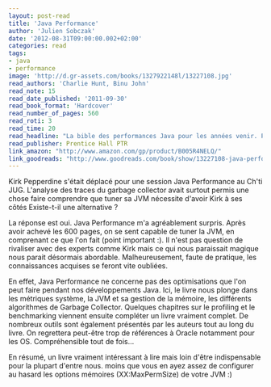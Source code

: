 ```yaml
---
layout: post-read
title: 'Java Performance'
author: 'Julien Sobczak'
date: '2012-08-31T09:00:00.002+02:00'
categories: read
tags:
- java
- performance
image: 'http://d.gr-assets.com/books/1327922148l/13227108.jpg'
read_authors: 'Charlie Hunt, Binu John'
read_note: 15
read_date_published: '2011-09-30'
read_book_format: 'Hardcover'
read_number_of_pages: 560
read_roti: 3
read_time: 20
read_headline: "La bible des performances Java pour les années venir. Plongez dans les entrailles de la JVM et du Garbage Collector avec Java Performance."
read_publisher: Prentice Hall PTR
link_amazon: "http://www.amazon.com/gp/product/B005R4NELQ/"
link_goodreads: "http://www.goodreads.com/book/show/13227108-java-performance"
---
```



Kirk Pepperdine s'était déplacé pour une session Java Performance au Ch'ti JUG. L'analyse des traces du garbage collector avait surtout permis une chose faire comprendre que tuner sa JVM nécessite d'avoir Kirk à ses côtés Existe-t-il une alternative ?

La réponse est oui. Java Performance m'a agréablement surpris. Après avoir achevé les 600 pages, on se sent capable de tuner la JVM, en comprenant ce que l'on fait (point important :). Il n'est pas question de rivaliser avec des experts comme Kirk mais ce qui nous paraissait magique nous parait désormais abordable. Malheureusement, faute de pratique, les connaissances acquises se feront vite oubliées.

En effet, Java Performance ne concerne pas des optimisations que l'on peut faire pendant nos développements Java. Ici, le livre nous plonge dans les métriques système, la JVM et sa gestion de la mémoire, les différents algorithmes de Garbage Collector. Quelques chapitres sur le profiling et le benchmarking viennent ensuite compléter un livre vraiment complet. De nombreux outils sont également présentés par les auteurs tout au long du livre. On regrettera peut-être trop de références à Oracle notamment pour les OS. Compréhensible tout de fois...

En résumé, un livre vraiment intéressant à lire mais loin d'être indispensable pour la plupart d'entre nous. moins que vous en ayez assez de configurer au hasard les options mémoires (XX:MaxPermSize) de votre JVM :)

